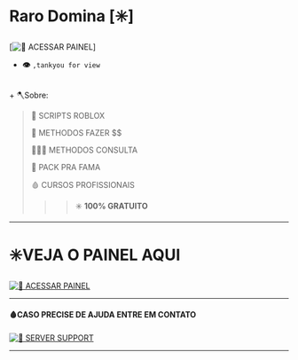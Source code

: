# Raro Domina [✳️] 

[![📜 ACESSAR PAINEL](https://cdn.discordapp.com/attachments/1304283396423291034/1307898358748414054/38751985-5b58-4254-bc6e-041679a4dd1d.jpeg?ex=6741e984&is=67409804&hm=1aca30afac73f2228657627c8c0f6c44d7be69ea86565935d9c108ab2e5301f6&)]

- __👁️__ `,tankyou for view`

<br>
+       🪓Sobre:

> 📜 SCRIPTS ROBLOX
>
> 💸 METHODOS FAZER $$
>
> 🕵🏼‍♂️ METHODOS CONSULTA
>
> 🚀 PACK PRA FAMA
>
> 🩸 CURSOS PROFISSIONAIS 
>>>✳️ **100% GRATUITO**
___
<h1> ✳️VEJA O PAINEL AQUI</h1>

 [![📜 ACESSAR PAINEL](https://via.placeholder.com/150x50.png?text=VER+PAINEL+💎)](https://github.com/raromodz/Modz/blob/main/Painel.md)

___
<h4>🩸CASO PRECISE DE AJUDA ENTRE EM CONTATO</h4>

 [![📜 SERVER SUPPORT](https://via.placeholder.com/150x50.png?text=Server+support)](https://discord.gg/8KRc3VfZPC)
___
